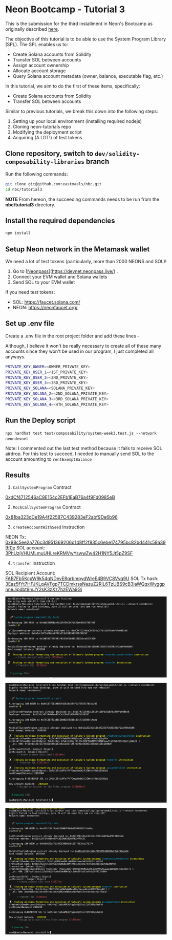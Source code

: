 # Neon Bootcamp - Tutorial 3

This is the submission for the third installment in Neon's Bootcamp as originally described [here](https://bootcamp.neonevm.org/videos/system-program-library-how-to-use-it-why).

The objective of this tutorial is to be able to use the System Program Library (SPL). The SPL enables us to:
* Create Solana accounts from Solidity
* Transfer SOL between accounts
* Assign account ownership
* Allocate account storage
* Query Solana account metadata (owner, balance, executable flag, etc.)

In this tutorial, we aim to do the first of these items, specifically:
* Create Solana accounts from Solidity
* Transfer SOL between accounts

Similar to previous tutorials, we break this down into the following steps:

1. Setting up your local environment (installing required nodejs)
2. Cloning neon-tutorials repo
3. Modifying the deployment script
4. Acquiring (A LOT!) of test tokens



## Clone repository, switch to `dev/solidity-composability-libraries` branch

Run the following commands:

```sh
git clone git@github.com:eastmaels/nbc.git
cd nbc/tutorial3
```

**NOTE** From hereon, the succeeding commands needs to be run from the **nbc/tutorial3** directory.

## Install the required dependencies

```sh
npm install
```

## Setup Neon network in the Metamask wallet

We need a lot of test tokens (particularly, more than 2000 NEONS and SOL)!

1. Go to [[Neonpass](https://devnet.neonpass.live/)](https://devnet.neonpass.live/) .
2. Connect your EVM wallet and Solana wallets
3. Send SOL to your EVM wallet 

If you need test tokens:
* SOL: https://faucet.solana.com/
* NEON: https://neonfaucet.org/

## Set up .env file

Create a .env file in the root project folder and add these lines -

Although, I believe it won't be really necessary to create all of these many accounts since they won't be used in our program, I just completed all anyways.

```sh
PRIVATE_KEY_OWNER=<OWNER_PRIVATE_KEY>
PRIVATE_KEY_USER_1=<1ST_PRIVATE_KEY>
PRIVATE_KEY_USER_2=<2ND_PRIVATE_KEY>
PRIVATE_KEY_USER_3=<3RD_PRIVATE_KEY>
PRIVATE_KEY_SOLANA=<SOLANA_PRIVATE_KEY>
PRIVATE_KEY_SOLANA_2=<2ND_SOLANA_PRIVATE_KEY>
PRIVATE_KEY_SOLANA_3=<3RD_SOLANA_PRIVATE_KEY>
PRIVATE_KEY_SOLANA_4=<4TH_SOLANA_PRIVATE_KEY>
```

## Run the Deploy script

`npx hardhat test test/composability/system-week3.test.js --network neondevnet`


Note: I commented out the last test method because it fails to receive SOL airdrop.
For this test to succeed, I needed to manually send SOL to the account amounting to `rentExemptBalance`

## Results

1. `CallSystemProgram` Contract

[0xdCf4712546aC9E154c2EFb1EaB76a4f9Fd0985eB](https://neon-devnet.blockscout.com/address/0xdCf4712546aC9E154c2EFb1EaB76a4f9Fd0985eB)


2. `MockCallSystemProgram` Contract

[0x81ba323dCe19A4f22587C439283eF2abf9De6b96](https://neon-devnet.blockscout.com/address/0x81ba323dCe19A4f22587C439283eF2abf9De6b96)

3. `createAccountWithSeed` instruction

NEON Tx: [0x98c5ee2a776c3d951369206d148ff2f935c6ebe174795bc82bd441c59a399f0e](https://neon-devnet.blockscout.com/tx/0x98c5ee2a776c3d951369206d148ff2f935c6ebe174795bc82bd441c59a399f0e)
SOL account: [3PhUzjVHUMLmuUHLreKRMVwYswwZw42H1NY5Jt5pZ9SF](https://explorer.solana.com/address/3PhUzjVHUMLmuUHLreKRMVwYswwZw42H1NY5Jt5pZ9SF?cluster=devnet)

4. `transfer` instruction

SOL Recipient Account: [FAB7Fb5KcpW9k54qNDevE8qrbmpydWreE4B9VC8Vvq9U](https://explorer.solana.com/address/FAB7Fb5KcpW9k54qNDevE8qrbmpydWreE4B9VC8Vvq9U?cluster=devnet)
SOL Tx hash: [3Eaz5fYt7HFJKLqAVFgp7TCDmkrssNazuZ2RiL6TzUBS9cB3iaWQqxWyggpnneJipdbt9mJY2sK3zXz7hzEWa9Gi](https://explorer.solana.com/tx/3Eaz5fYt7HFJKLqAVFgp7TCDmkrssNazuZ2RiL6TzUBS9cB3iaWQqxWyggpnneJipdbt9mJY2sK3zXz7hzEWa9Gi?cluster=devnet)

![alt text](image.png)

![alt text](image-1.png)

![alt text](image-2.png)